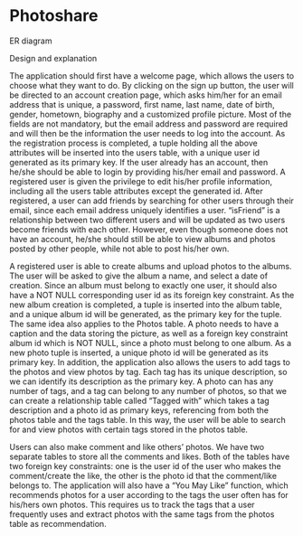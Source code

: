 # Photoshare

ER diagram

Design and explanation

The application should first have a welcome page, which allows the users to choose what they want to do. By clicking on the sign up button, the user will be directed to an account creation page, which asks him/her for an email address that is unique, a password, first name, last name, date of birth, gender, hometown, biography and a customized profile picture. Most of the fields are not mandatory, but the email address and password are required and will then be the information the user needs to log into the account. As the registration process is completed, a tuple holding all the above attributes will be inserted into the users table, with a unique user id generated as its primary key. If the user already has an account, then he/she should be able to login by providing his/her email and password. A registered user is given the privilege to edit his/her profile information, including all the users table attributes except the generated id. After registered, a user can add friends by searching for other users through their email, since each email address uniquely identifies a user. “isFriend” is a relationship between two different users and will be updated as two users become friends with each other. However, even though someone does not have an account, he/she should still be able to view albums and photos posted by other people, while not able to post his/her own. 

A registered user is able to create albums and upload photos to the albums. The user will be asked to give the album a name, and select a date of creation. Since an album must belong to exactly one user, it should also have a NOT NULL corresponding user id as its foreign key constraint. As the new album creation is completed, a tuple is inserted into the album table, and a unique album id will be generated, as the primary key for the tuple. The same idea also applies to the Photos table. A photo needs to have a caption and the data storing the picture, as well as a foreign key constraint album id which is NOT NULL, since a photo must belong to one album. As a new photo tuple is inserted, a unique photo id will be generated as its primary key. In addition, the application also allows the users to add tags to the photos and view photos by tag. Each tag has its unique description, so we can identify its description as the primary key. A photo can has any number of tags, and a tag can belong to any number of photos, so that we can create a relationship table called “Tagged with” which takes a tag description and a photo id as primary keys, referencing from both the photos table and the tags table. In this way, the user will be able to search for and view photos with certain tags stored in the photos table. 

Users can also make comment and like others’ photos. We have two separate tables to store all the comments and likes. Both of the tables have two foreign key constraints: one is the user id of the user who makes the comment/create the like, the other is the photo id that the comment/like belongs to. The application will also have a “You May Like” function, which recommends photos for a user according to the tags the user often has for his/hers own photos. This requires us to track the tags that a user frequently uses and extract photos with the same tags from the photos table as recommendation. 

